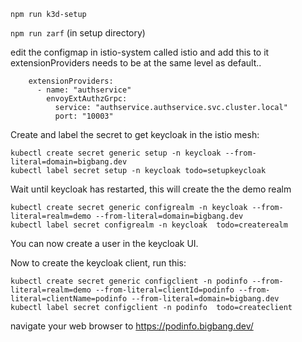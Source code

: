 
`npm run k3d-setup`

`npm run zarf` (in setup directory)

edit the configmap in istio-system called istio and add this to it extensionProviders needs to be at the same level as default..

```
    extensionProviders:
      - name: "authservice"
        envoyExtAuthzGrpc:
          service: "authservice.authservice.svc.cluster.local"
          port: "10003"

```

Create and label the secret to get keycloak in the istio mesh:
```
kubectl create secret generic setup -n keycloak --from-literal=domain=bigbang.dev
kubectl label secret setup -n keycloak todo=setupkeycloak
```


Wait until keycloak has restarted, this will create the the demo realm
```
kubectl create secret generic configrealm -n keycloak --from-literal=realm=demo --from-literal=domain=bigbang.dev
kubectl label secret configrealm -n keycloak  todo=createrealm
```

You can now create a user in the keycloak UI.


Now to create the keycloak client, run this:
```
kubectl create secret generic configclient -n podinfo --from-literal=realm=demo --from-literal=clientId=podinfo --from-literal=clientName=podinfo --from-literal=domain=bigbang.dev
kubectl label secret configclient -n podinfo  todo=createclient
```

navigate your web browser to https://podinfo.bigbang.dev/

